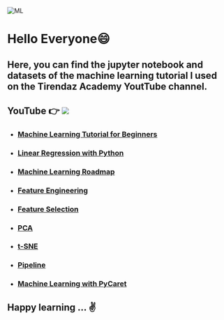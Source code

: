 ![ML](https://img.freepik.com/free-photo/group-diverse-people-having-business-meeting_53876-25060.jpg?t=st=1653310537~exp=1653311137~hmac=6e9b44fa586597fb7ca9d45a5c37f21c250b3e720af41608b5c4d3396e18a6ff&w=1380)

# Hello Everyone😄

## Here, you can find the jupyter notebook and datasets of the machine learning tutorial I used on the Tirendaz Academy YoutTube channel. 

## YouTube 👉  [![](https://img.shields.io/badge/YouTube-English-deeppink?&logo=youtube&logoColor=white)]([https://www.youtube.com/watch?v=7p-an2KTO5o&list=PLfMRLSpipmfuumcvO3fObVAUpSqYAcZmF](https://www.youtube.com/playlist?list=PLbQRubTta6feDmLJPVlmB4WsP4kDpmQTQ))

- ### [Machine Learning Tutorial for Beginners](https://youtu.be/JtzFEZYFUlY)
- ### [Linear Regression with Python](https://youtu.be/v-XZXPdXFn0)
- ### [Machine Learning Roadmap](https://youtu.be/Wl3XZ6645pM)
- ### [Feature Engineering](https://youtu.be/fwGjH-Vr3Bg)
- ### [Feature Selection](https://youtu.be/zgWXgX8wP3M)
- ### [PCA](https://youtu.be/BE2uFaF8Gsc)
- ### [t-SNE](https://youtu.be/Oia1VuLeBug)
- ### [Pipeline](https://youtu.be/WRef5Xfthdw)
- ### [Machine Learning with PyCaret](https://youtu.be/LEJlW6STeB0)

## Happy learning ... ✌️ 

 

